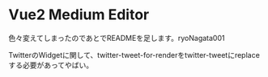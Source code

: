 # Vue2 Medium Editor

色々変えてしまったのであとでREADMEを足します。ryoNagata001

TwitterのWidgetに関して、twitter-tweet-for-renderをtwitter-tweetにreplaceする必要があってやばい。
